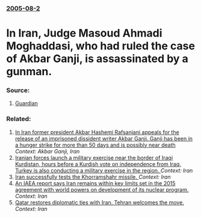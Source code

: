 ### [2005-08-2](/news/2005/08/2/index.md)

#  In Iran, Judge Masoud Ahmadi Moghaddasi, who had ruled the case of Akbar Ganji, is assassinated by a gunman. 




### Source:

1. [Guardian](http://www.guardian.co.uk/worldlatest/story/0,1280,-5184779,00.html)

### Related:

1. [ In Iran former president Akbar Hashemi Rafsanjani appeals for the release of an imprisoned dissident writer Akbar Ganji. Ganji has been in a hunger strike for more than 50 days and is possibly near death ](/news/2005/07/31/in-iran-former-president-akbar-hashemi-rafsanjani-appeals-for-the-release-of-an-imprisoned-dissident-writer-akbar-ganji-ganji-has-been-in.md) _Context: Akbar Ganji, Iran_
2. [Iranian forces launch a military exercise near the border of Iraqi Kurdistan, hours before a Kurdish vote on independence from Iraq. Turkey is also conducting a military exercise in the region. ](/news/2017/09/24/iranian-forces-launch-a-military-exercise-near-the-border-of-iraqi-kurdistan-hours-before-a-kurdish-vote-on-independence-from-iraq-turkey.md) _Context: Iran_
3. [Iran successfully tests the Khorramshahr missile. ](/news/2017/09/23/iran-successfully-tests-the-khorramshahr-missile.md) _Context: Iran_
4. [An IAEA report says Iran remains within key limits set in the 2015 agreement with world powers on development of its nuclear program. ](/news/2017/08/31/an-iaea-report-says-iran-remains-within-key-limits-set-in-the-2015-agreement-with-world-powers-on-development-of-its-nuclear-program.md) _Context: Iran_
5. [Qatar restores diplomatic ties with Iran. Tehran welcomes the move. ](/news/2017/08/24/qatar-restores-diplomatic-ties-with-iran-tehran-welcomes-the-move.md) _Context: Iran_
